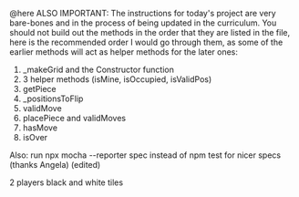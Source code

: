 @here ALSO IMPORTANT: The instructions for today's project are very bare-bones and in the process of being updated in the curriculum. You should not build out the methods in the order that they are listed in the file, here is the recommended order I would go through them, as some of the earlier methods will act as helper methods for the later ones:
1. _makeGrid and the Constructor function
2. 3 helper methods (isMine, isOccupied, isValidPos)
3. getPiece
4. _positionsToFlip
5. validMove
6. placePiece and validMoves
7. hasMove
8. isOver



Also: run npx mocha --reporter spec instead of npm test for nicer specs (thanks Angela) (edited) 

2 players
black and white tiles

